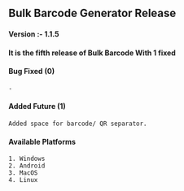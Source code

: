 ## Bulk Barcode Generator Release
#### Version :- 1.1.5
#### It is the fifth release of Bulk Barcode With 1 fixed 

#### Bug Fixed (0)
```
-
```

#### Added Future (1) 
```
Added space for barcode/ QR separator.
```

#### Available Platforms
```
1. Windows
2. Android 
3. MacOS
4. Linux
```